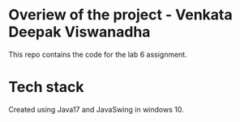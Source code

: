 # Overiew of the project - Venkata Deepak Viswanadha

This repo contains the code for the lab 6 assignment.

# Tech stack

Created using Java17 and JavaSwing in windows 10.
